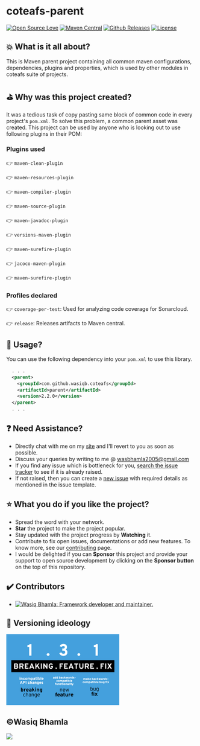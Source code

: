# coteafs-parent

[![Open Source Love](https://badges.frapsoft.com/os/v1/open-source.svg?v=103)][home]
[![Maven Central](https://img.shields.io/maven-central/v/com.github.wasiqb.coteafs/parent.svg)][maven]
[![Github Releases](https://img.shields.io/github/downloads/WasiqB/coteafs-parent/total.svg)](https://github.com/WasiqB/coteafs-parent/releases)
[![License](https://img.shields.io/badge/License-Apache%202.0-blue.svg)](https://opensource.org/licenses/Apache-2.0)

## :boom: What is it all about?

This is Maven parent project containing all common maven configurations, dependencies, plugins and properties, which is used by other modules in coteafs suite of projects.

## :golf: Why was this project created?

It was a tedious task of copy pasting same block of common code in every project's `pom.xml`. To solve this problem, a common parent asset was created. This project can be used by anyone who is looking out to use following plugins in their POM:

### Plugins used

:point_right: `maven-clean-plugin`

:point_right: `maven-resources-plugin`

:point_right: `maven-compiler-plugin`

:point_right: `maven-source-plugin`

:point_right: `maven-javadoc-plugin`

:point_right: `versions-maven-plugin`

:point_right: `maven-surefire-plugin`

:point_right: `jacoco-maven-plugin`

:point_right: `maven-surefire-plugin`

### Profiles declared

:point_right: `coverage-per-test`: Used for analyzing code coverage for Sonarcloud.

:point_right: `release`: Releases artifacts to Maven central.

## :pushpin: Usage?

You can use the following dependency into your `pom.xml` to use this library.

```xml
  . . .
  <parent>
    <groupId>com.github.wasiqb.coteafs</groupId>
    <artifactId>parent</artifactId>
    <version>2.2.0</version>
  </parent>
  . . .
```
## :question: Need Assistance?
* Directly chat with me on my [site][] and I'll revert to you as soon as possible.
* Discuss your queries by writing to me @ wasbhamla2005@gmail.com
* If you find any issue which is bottleneck for you, [search the issue tracker][] to see if it is already raised.
* If not raised, then you can create a [new issue][] with required details as mentioned in the issue template.

## :star: What you do if you like the project?
* Spread the word with your network.
* **Star** the project to make the project popular.
* Stay updated with the project progress by **Watching** it.
* Contribute to fix open issues, documentations or add new features. To know more, see our [contributing][] page.
* I would be delighted if you can **Sponsor** this project and provide your support to open source development by clicking on the **Sponsor button** on the top of this repository.

## :heavy_check_mark: Contributors

<div>
  <ul>
    <li>
      <a href="https://github.com/WasiqB">
        <img alt="Wasiq Bhamla: Framework developer and maintainer." src="https://github.com/WasiqB.png" width=100 height=100 />
      </a>
    </li>
  </ul>
</div>

## :ticket: Versioning ideology

<p align="left">
  <a href="http://semver.org/">
    <img src="assets/semver.png" width=300 />
  </a>
</p>

## :copyright:Wasiq Bhamla

<p align="left">
  <a href="http://www.apache.org/licenses/LICENSE-2.0">
    <img src="http://www.apache.org/img/asf_logo.png" width=300 />
  </a>
</p>

[site]: https://wasiqb.github.io
[search the issue tracker]: https://github.com/WasiqB/coteafs-parent/issues?q=something
[new issue]: https://github.com/WasiqB/coteafs-parent/issues/new
[contributing]: .github/CONTRIBUTING.md
[home]: https://github.com/wasiqb/coteafs-parent
[maven]: https://maven-badges.herokuapp.com/maven-central/com.github.wasiqb.coteafs/parent